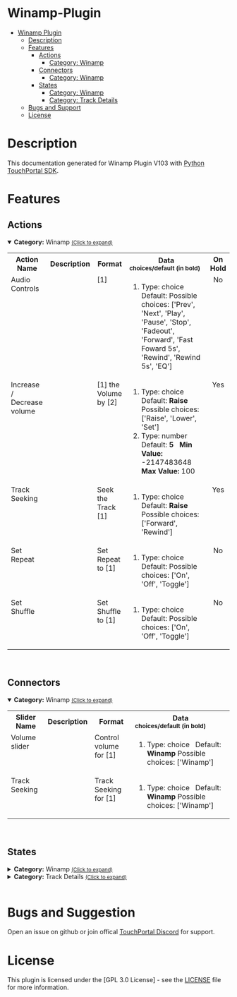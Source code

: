 
# Winamp-Plugin
- [Winamp Plugin](#Winamp-Plugin)
  - [Description](#description)
  - [Features](#Features)
    - [Actions](#actions)
        - [Category: Winamp](#tp.plugin.Winamp.mainactions)
    - [Connectors](#connectors)
        - [Category: Winamp](#tp.plugin.Winamp.mainconnectors)
    - [States](#states)
        - [Category: Winamp](#tp.plugin.Winamp.mainstates)
        - [Category: Track Details](#tp.plugin.Winamp.trackDetailsstates)
  - [Bugs and Support](#bugs-and-suggestion)
  - [License](#license)
  
# Description

This documentation generated for Winamp Plugin V103 with [Python TouchPortal SDK](https://github.com/KillerBOSS2019/TouchPortal-API).
# Features

## Actions
<details open id='tp.plugin.Winamp.mainactions'><summary><b>Category:</b> Winamp <small><ins>(Click to expand)</ins></small></summary><table>
<tr valign='buttom'><th>Action Name</th><th>Description</th><th>Format</th><th nowrap>Data<br/><div align=left><sub>choices/default (in bold)</th><th>On<br/>Hold</sub></div></th></tr>
<tr valign='top'><td>Audio Controls</td><td> </td><td>[1]</td><td><ol start=1><li>Type: choice &nbsp; 
Default: <b></b> Possible choices: ['Prev', 'Next', 'Play', 'Pause', 'Stop', 'Fadeout', 'Forward', 'Fast Foward 5s', 'Rewind', 'Rewind 5s', 'EQ']</li>
</ol></td>
<td align=center>No</td>
<tr valign='top'><td>Increase / Decrease volume</td><td> </td><td>[1] the Volume by [2]</td><td><ol start=1><li>Type: choice &nbsp; 
Default: <b>Raise</b> Possible choices: ['Raise', 'Lower', 'Set']</li>
<li>Type: number &nbsp; 
Default: <b>5</b> &nbsp; <b>Min Value:</b> -2147483648 &nbsp; <b>Max Value:</b> 100</li>
</ol></td>
<td align=center>Yes</td>
<tr valign='top'><td>Track Seeking</td><td> </td><td>Seek the Track [1]</td><td><ol start=1><li>Type: choice &nbsp; 
Default: <b>Raise</b> Possible choices: ['Forward', 'Rewind']</li>
</ol></td>
<td align=center>Yes</td>
<tr valign='top'><td>Set Repeat</td><td> </td><td>Set Repeat to [1]</td><td><ol start=1><li>Type: choice &nbsp; 
Default: <b></b> Possible choices: ['On', 'Off', 'Toggle']</li>
</ol></td>
<td align=center>No</td>
<tr valign='top'><td>Set Shuffle</td><td> </td><td>Set Shuffle to [1]</td><td><ol start=1><li>Type: choice &nbsp; 
Default: <b></b> Possible choices: ['On', 'Off', 'Toggle']</li>
</ol></td>
<td align=center>No</td>
</tr></table></details>
<br>

## Connectors
<details open id='tp.plugin.Winamp.mainconnectors'><summary><b>Category:</b> Winamp <small><ins>(Click to expand)</ins></small></summary><table>
<tr valign='buttom'><th>Slider Name</th><th>Description</th><th>Format</th><th nowrap>Data<br/><div align=left><sub>choices/default (in bold)</th></tr>
<tr valign='top'><td>Volume slider</td><td> </td><td>Control volume for [1]</td><td><ol start=1><li>Type: choice &nbsp; 
Default: <b>Winamp</b> Possible choices: ['Winamp']</li>
</ol></td>
<tr valign='top'><td>Track Seeking</td><td> </td><td>Track Seeking for [1]</td><td><ol start=1><li>Type: choice &nbsp; 
Default: <b>Winamp</b> Possible choices: ['Winamp']</li>
</ol></td>
</table></details>
<br>

## States
<details id='tp.plugin.Winamp.mainstates'><summary><b>Category:</b> Winamp <small><ins>(Click to expand)</ins></small></summary>


| Id | Description | DefaultValue | parentGroup |
| --- | --- | --- | --- |
| .state.Winamp_Status | Winamp | Winamp.exe Status |  |   |
| .state.playingStatus | Winamp | Playing Status |  |   |
| .state.currentVolume | Winamp | Current Volume |  |   |
| .state.repeatStatus | Winamp | Repeat Status |  |   |
| .state.shuffleStatus | Winamp | Shuffle Status |  |   |
| .state.totalTracks | Winamp | Total Tracks |  |   |
</details>

<details id='tp.plugin.Winamp.trackDetailsstates'><summary><b>Category:</b> Track Details <small><ins>(Click to expand)</ins></small></summary>


| Id | Description | DefaultValue | parentGroup |
| --- | --- | --- | --- |
| .state.currentTrack.Title | Winamp | Current Track Title |  |   |
| .state.currentTrack.Length | Winamp | Current Track Length |  |   |
| .state.currentTrack.Playtime | Winamp | Current Track Time Playing |  |   |
| .state.currentTrack.TimeLeft | Winamp | Current Track Time Left |  |   |
| .state.currentTrack.NextTrack.Title | Winamp | Next Tracks Title |  |   |
</details>

<br>

# Bugs and Suggestion
Open an issue on github or join offical [TouchPortal Discord](https://discord.gg/MgxQb8r) for support.


# License
This plugin is licensed under the [GPL 3.0 License] - see the [LICENSE](LICENSE) file for more information.

